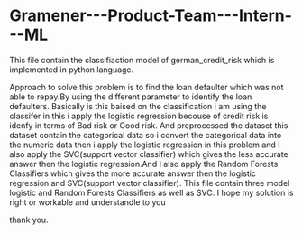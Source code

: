 # Gramener---Product-Team---Intern---ML
This file contain the classifiaction model of german_credit_risk which is implemented in python language.

Approach to solve this problem is to find the loan defaulter which was not able to repay.By using the different parameter to identify the loan defaulters.
Basically is this baised on the classification i am using the classifer in this i apply the logistic regression becouse of credit risk is idenfy in terms of Bad risk or Good risk.
And preprocessed the dataset this dataset contain the categorical data so i convert the categorical data into the numeric data
then i apply the logistic regression in this problem and I also apply the SVC(support vector classifier) which gives the less accurate answer then the logistic regression.And I also apply the Random Forests Classifiers  which gives the more accurate answer then the logistic regression and SVC(support vector classifier).
This file contain three model logistic and Random Forests Classifiers as well as SVC.
I hope my solution is right or workable and understandle to you

thank you.
